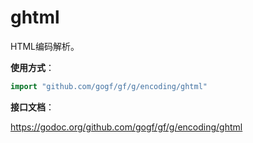 
# ghtml

HTML编码解析。

**使用方式**：
```go
import "github.com/gogf/gf/g/encoding/ghtml"
```

**接口文档**：

https://godoc.org/github.com/gogf/gf/g/encoding/ghtml

